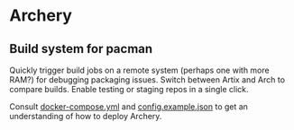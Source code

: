 # Archery
## Build system for pacman

Quickly trigger build jobs on a remote system (perhaps one with more RAM?) for debugging packaging issues. Switch between Artix and Arch to compare builds. Enable testing or staging repos in a single click.

Consult [docker-compose.yml](docker-compose.yml) and [config.example.json](config/config.example.json) to get an understanding of how to deploy Archery.
